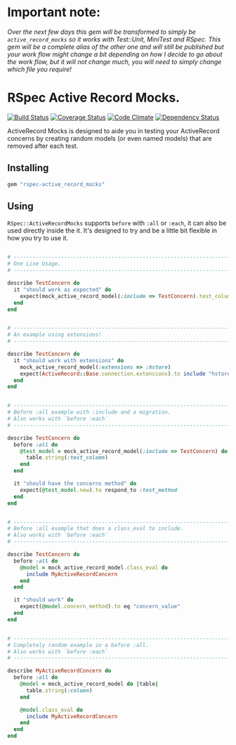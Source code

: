 # Important note:

*Over the next few days this gem will be transformed to simply be `active_record_mocks` so it works with Test::Unit, MiniTest and RSpec.  This gem will be a complete alias of the other one and will still be published but your work flow might change a bit depending on how I decide to go about the work flow, but it will not change much, you will need to simply change which file you require!*

# RSpec Active Record Mocks.

[![Build Status](https://travis-ci.org/envygeeks/rspec-active_record_mocks.png?branch=master)](https://travis-ci.org/envygeeks/rspec-active_record_mocks) [![Coverage Status](https://coveralls.io/repos/envygeeks/rspec-active_record_mocks/badge.png?branch=master)](https://coveralls.io/r/envygeeks/rspec-active_record_mocks) [![Code Climate](https://codeclimate.com/github/envygeeks/rspec-active_record_mocks.png)](https://codeclimate.com/github/envygeeks/rspec-active_record_mocks) [![Dependency Status](https://gemnasium.com/envygeeks/rspec-active_record_mocks.png)](https://gemnasium.com/envygeeks/rspec-active_record_mocks)

ActiveRecord Mocks is designed to aide you in testing your ActiveRecord
concerns by creating random models (or even named models) that are removed
after each test.

## Installing

```ruby
gem "rspec-active_record_mocks"
```

## Using

`RSpec::ActiveRecordMocks` supports `before` with `:all` or `:each`, it can
also be used directly inside the it.  It's designed to try and be a little
bit flexible in how you try to use it.

```ruby

# ----------------------------------------------------------------------------
# One Line Usage.
# ----------------------------------------------------------------------------

describe TestConcern do
  it "should work as expected" do
    expect(mock_active_record_model(:include => TestConcern).test_column).to eq "value"
  end
end
```

```ruby

# ----------------------------------------------------------------------------
# An example using extensions!
# ----------------------------------------------------------------------------

describe TestConcern do
  it "should work with extensions" do
    mock_active_record_model(:extensions => :hstore)
    expect(ActiveRecord::Base.connection.extensions).to include "hstore"
  end
end
```

```ruby

# ----------------------------------------------------------------------------
# Before :all example with :include and a migration.
# Also works with `before :each`
# ----------------------------------------------------------------------------

describe TestConcern do
  before :all do
    @test_model = mock_active_record_model(:include => TestConcern) do
      table.string(:test_column)
    end
  end

  it "should have the concerns method" do
    expect(@test_model.new).to respond_to :test_method
  end
end
```

```ruby

# ----------------------------------------------------------------------------
# Before :all example that does a class_eval to include.
# Also works with `before :each`
# ----------------------------------------------------------------------------

describe TestConcern do
  before :all do
    @model = mock_active_record_model.class_eval do
      include MyActiveRecordConcern
    end
  end

  it "should work" do
    expect(@model.concern_method).to eq "concern_value"
  end
end
```

```ruby

# ----------------------------------------------------------------------------
# Completely random example in a before :all.
# Also works with `before :each`
# ----------------------------------------------------------------------------

describe MyActiveRecordConcern do
  before :all do
    @model = mock_active_record_model do |table|
      table.string(:column)
    end

    @model.class_eval do
      include MyActiveRecordConcern
    end
  end
end
```
